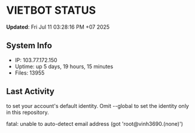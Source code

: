 # VIETBOT STATUS
**Updated**: Fri Jul 11 03:28:16 PM +07 2025

## System Info
- IP: 103.77.172.150
- Uptime: up 5 days, 19 hours, 15 minutes
- Files: 13955

## Last Activity

to set your account's default identity.
Omit --global to set the identity only in this repository.

fatal: unable to auto-detect email address (got 'root@vinh3690.(none)')
